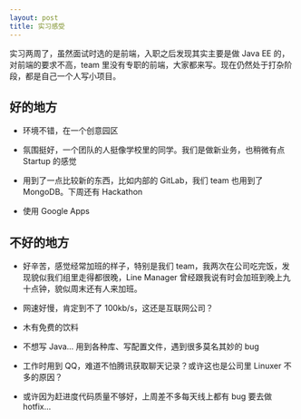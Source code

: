 ```yaml
---
layout: post
title: 实习感受
---
```


实习两周了，虽然面试时选的是前端，入职之后发现其实主要是做 Java EE 的，对前端的要求不高，team 里没有专职的前端，大家都来写。现在仍然处于打杂阶段，都是自己一个人写小项目。

## 好的地方

* 环境不错，在一个创意园区

* 氛围挺好，一个团队的人挺像学校里的同学。我们是做新业务，也稍微有点 Startup 的感觉

* 用到了一点比较新的东西，比如内部的 GitLab，我们 team 也用到了 MongoDB。下周还有 Hackathon

* 使用 Google Apps

## 不好的地方

* 好辛苦，感觉经常加班的样子，特别是我们 team，我两次在公司吃完饭，发现貌似我们组里走得都很晚，Line Manager 曾经跟我说有时会加班到晚上九十点钟，貌似周末还有人来加班。

* 网速好慢，肯定到不了 100kb/s，这还是互联网公司？

* 木有免费的饮料

* 不想写 Java... 用到各种库、写配置文件，遇到很多莫名其妙的 bug

* 工作时用到 QQ，难道不怕腾讯获取聊天记录？或许这也是公司里 Linuxer 不多的原因？

* 或许因为赶进度代码质量不够好，上周差不多每天线上都有 bug 要去做 hotfix...
